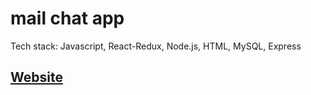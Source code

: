 # mail chat app
Tech stack: Javascript, React-Redux, Node.js, HTML, MySQL, Express

## [Website](https://loqumi-chat-app.web.app/)
